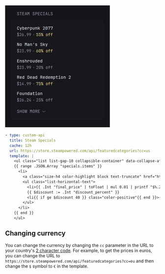 ![](preview.png)

```yaml
- type: custom-api
  title: Steam Specials
  cache: 12h
  url: https://store.steampowered.com/api/featuredcategories?cc=us
  template: |
    <ul class="list list-gap-10 collapsible-container" data-collapse-after="5">
    {{ range .JSON.Array "specials.items" }}
      <li>
        <a class="size-h4 color-highlight block text-truncate" href="https://store.steampowered.com/app/{{ .Int "id" }}/">{{ .String "name" }}</a>
        <ul class="list-horizontal-text">
          <li>{{ .Int "final_price" | toFloat | mul 0.01 | printf "$%.2f" }}</li>
          {{ $discount := .Int "discount_percent" }}
          <li{{ if ge $discount 40 }} class="color-positive"{{ end }}>{{ $discount }}% off</li>
        </ul>
      </li>
    {{ end }}
    </ul>
```

## Changing currency

You can change the currency by changing the `cc` parameter in the URL to your country's [2 character code](https://en.wikipedia.org/wiki/ISO_3166-1_alpha-2). For example, to get the prices in euros, you can change the URL to `https://store.steampowered.com/api/featuredcategories?cc=eu` and then change the `$` symbol to `€` in the template.
